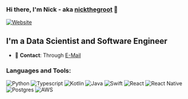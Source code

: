 ### Hi there, I'm Nick - aka [nickthegroot](https://nickthegroot.com) 👋

[![Website](https://img.shields.io/website?label=nickthegroot.com&style=for-the-badge&url=https%3A%2F%2Fnickthegroot.com)](https://nickthegroot.com)

## I'm a Data Scientist and Software Engineer

- 💬 **Contact**: Through [E-Mail](mailto:nick@nickthegroot.com)

### Languages and Tools:
![Python](https://img.shields.io/badge/python-%233776AB.svg?&style=for-the-badge&logo=python&logoColor=white)
![Typescript](https://img.shields.io/badge/typescript%20-%23007ACC.svg?&style=for-the-badge&logo=typescript&logoColor=white)
![Kotlin](https://img.shields.io/badge/kotlin-%230095D5.svg?&style=for-the-badge&logo=kotlin&logoColor=white)
![Java](https://img.shields.io/badge/java-%23ED8B00.svg?&style=for-the-badge&logo=java&logoColor=white)
![Swift](https://img.shields.io/badge/swift-%23FA7343.svg?&style=for-the-badge&logo=swift&logoColor=white)
![React](https://img.shields.io/badge/react%20-%2320232a.svg?&style=for-the-badge&logo=react&logoColor=%2361DAFB)
![React Native](https://img.shields.io/badge/react_native%20-%2320232a.svg?&style=for-the-badge&logo=react&logoColor=%2361DAFB)
![Postgres](https://img.shields.io/badge/postgres-%23316192.svg?&style=for-the-badge&logo=postgresql&logoColor=white)
![AWS](https://img.shields.io/badge/Amazon%20AWS-%23232F3E?logo=amazon-aws&logoColor=white&style=for-the-badge)
